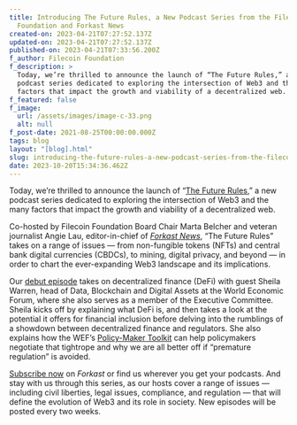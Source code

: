 ```yaml
---
title: Introducing The Future Rules, a New Podcast Series from the Filecoin
  Foundation and Forkast News
created-on: 2023-04-21T07:27:52.137Z
updated-on: 2023-04-21T07:27:52.137Z
published-on: 2023-04-21T07:33:56.200Z
f_author: Filecoin Foundation
f_description: >
  Today, we’re thrilled to announce the launch of “The Future Rules,” a new
  podcast series dedicated to exploring the intersection of Web3 and the many
  factors that impact the growth and viability of a decentralized web.
f_featured: false
f_image:
  url: /assets/images/image-c-33.png
  alt: null
f_post-date: 2021-08-25T00:00:00.000Z
tags: blog
layout: "[blog].html"
slug: introducing-the-future-rules-a-new-podcast-series-from-the-filecoin-foundation-and-forkast-news
date: 2023-10-20T15:34:36.462Z
---
```


Today, we’re thrilled to announce the launch of “[The Future Rules](https://the-future-rules-forkast-news-x-filecoin-foundation.simplecast.com/),” a new podcast series dedicated to exploring the intersection of Web3 and the many factors that impact the growth and viability of a decentralized web.

Co-hosted by Filecoin Foundation Board Chair Marta Belcher and veteran journalist Angie Lau, editor-in-chief of [_Forkast News_](https://forkast.news/), “The Future Rules” takes on a range of issues — from non-fungible tokens (NFTs) and central bank digital currencies (CBDCs), to mining, digital privacy, and beyond — in order to chart the ever-expanding Web3 landscape and its implications.

Our [debut episode](https://the-future-rules-forkast-news-x-filecoin-foundation.simplecast.com/episodes/decentralized-finance) takes on decentralized finance (DeFi) with guest Sheila Warren, head of Data, Blockchain and Digital Assets at the World Economic Forum, where she also serves as a member of the Executive Committee. Sheila kicks off by explaining what DeFi is, and then takes a look at the potential it offers for financial inclusion before delving into the rumblings of a showdown between decentralized finance and regulators. She also explains how the WEF’s [Policy-Maker Toolkit](http://www3.weforum.org/docs/WEF_DeFi_Policy_Maker_Toolkit_2021.pdf) can help policymakers negotiate that tightrope and why we are all better off if “premature regulation” is avoided.

[Subscribe now](https://the-future-rules-forkast-news-x-filecoin-foundation.simplecast.com/) on _Forkast_ or find us wherever you get your podcasts. And stay with us through this series, as our hosts cover a range of issues — including civil liberties, legal issues, compliance, and regulation — that will define the evolution of Web3 and its role in society. New episodes will be posted every two weeks.
